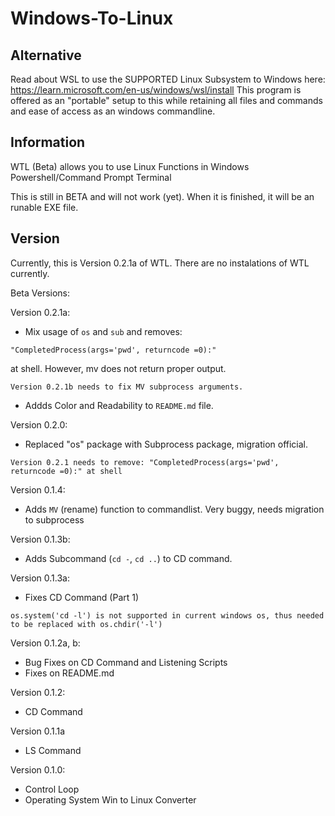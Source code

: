 # Windows-To-Linux

## Alternative
Read about WSL to use the SUPPORTED Linux Subsystem to Windows here: https://learn.microsoft.com/en-us/windows/wsl/install
This program is offered as an "portable" setup to this while retaining all files and commands and ease of access as an windows commandline.

## Information 
WTL (Beta) allows you to use Linux Functions in Windows Powershell/Command Prompt Terminal

This is still in BETA and will not work (yet). When it is finished, it will be an runable EXE file.

## Version
Currently, this is Version 0.2.1a of WTL. There are no instalations of WTL currently.

Beta Versions:

Version 0.2.1a:
- Mix usage of ```os``` and ```sub``` and removes:
```
"CompletedProcess(args='pwd', returncode =0):"
```
at shell. However, mv does not return proper output. 
```
Version 0.2.1b needs to fix MV subprocess arguments.
```
- Addds Color and Readability to ```README.md``` file.

Version 0.2.0:
 - Replaced "os" package with Subprocess package, migration official.
 ```
 Version 0.2.1 needs to remove: "CompletedProcess(args='pwd', returncode =0):" at shell
 ```

Version 0.1.4:
- Adds ```MV``` (rename) function to commandlist. Very buggy, needs migration to subprocess

Version 0.1.3b:
- Adds Subcommand (```cd -```, ```cd ..```) to CD command. 

Version 0.1.3a:
- Fixes CD Command (Part 1)
```
os.system('cd -l') is not supported in current windows os, thus needed to be replaced with os.chdir('-l')
```

Version 0.1.2a, b:
- Bug Fixes on CD Command and Listening Scripts
- Fixes on README.md

Version 0.1.2:
- CD Command

Version 0.1.1a
- LS Command

Version 0.1.0: 
- Control Loop
- Operating System Win to Linux Converter

